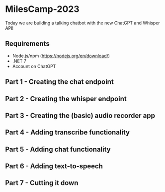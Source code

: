 # MilesCamp-2023

Today we are building a talking chatbot with the new ChatGPT and Whisper API!

## Requirements
- Node.js/npm (https://nodejs.org/en/download/)
- .NET 7
- Account on ChatGPT

## Part 1 - Creating the chat endpoint

## Part 2 - Creating the whisper endpoint

## Part 3 - Creating the (basic) audio recorder app

## Part 4 - Adding transcribe functionality

## Part 5 - Adding chat functionality

## Part 6 - Adding text-to-speech

## Part 7 - Cutting it down
